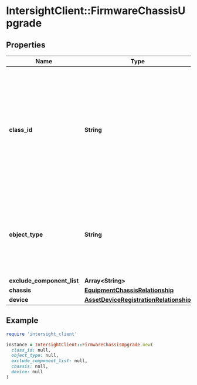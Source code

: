 # IntersightClient::FirmwareChassisUpgrade

## Properties

| Name | Type | Description | Notes |
| ---- | ---- | ----------- | ----- |
| **class_id** | **String** | The fully-qualified name of the instantiated, concrete type. This property is used as a discriminator to identify the type of the payload when marshaling and unmarshaling data. | [default to &#39;firmware.ChassisUpgrade&#39;] |
| **object_type** | **String** | The fully-qualified name of the instantiated, concrete type. The value should be the same as the &#39;ClassId&#39; property. | [default to &#39;firmware.ChassisUpgrade&#39;] |
| **exclude_component_list** | **Array&lt;String&gt;** |  | [optional] |
| **chassis** | [**EquipmentChassisRelationship**](EquipmentChassisRelationship.md) |  | [optional] |
| **device** | [**AssetDeviceRegistrationRelationship**](AssetDeviceRegistrationRelationship.md) |  | [optional] |

## Example

```ruby
require 'intersight_client'

instance = IntersightClient::FirmwareChassisUpgrade.new(
  class_id: null,
  object_type: null,
  exclude_component_list: null,
  chassis: null,
  device: null
)
```

